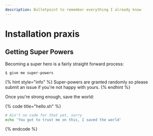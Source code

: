 ```yaml
---
description: Bulletpoint to remember everything I already know
---
```


# Installation praxis

## Getting Super Powers

Becoming a super hero is a fairly straight forward process:

```
$ give me super-powers
```

{% hint style="info" %}
 Super-powers are granted randomly so please submit an issue if you're not happy with yours.
{% endhint %}

Once you're strong enough, save the world:



{% code title="hello.sh" %}
```bash
# Ain't no code for that yet, sorry
echo 'You got to trust me on this, I saved the world'
```
{% endcode %}

